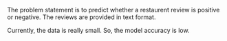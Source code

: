 The problem statement is to predict whether a restaurent review is positive or negative. The reviews are provided in text format.

Currently, the data is really small. So, the model accuracy is low.

